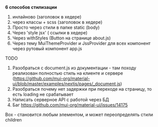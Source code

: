 **6 способов стилизации**
1) инлайново (заголовок в хедере)
2) через классы + scss (заголовок в хедере)
3) Просто через стили в папке static (body)
4) Через 'style jsx' ( ссылки в хедере)
5) Через withStyles (Button на странице about.js)
6) Через тему MuiThemeProvider и JssProvider для всех компонент через рутовый компонент app.js 

TODO
1. Разобраться с document.js из документации - там походу реализован полностью стиль на клиенте и сервере (https://github.com/mui-org/material-ui/blob/master/examples/nextjs/pages/_document.js)
2. Разобраться почему нет задержки при переходе на страницу, то есть loading не срабатывает
3. Написать серверное API с работой через БД
4. Баг https://github.com/mui-org/material-ui/issues/14175


Box - становится любым элементом, и может переопределять стили children
